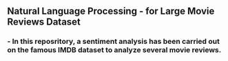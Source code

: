 ## Natural Language Processing - for Large Movie Reviews Dataset
### - In this reposritory, a sentiment analysis has been carried out on the famous IMDB dataset to analyze several movie reviews.
